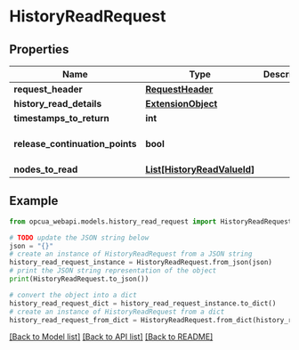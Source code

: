 # HistoryReadRequest


## Properties

Name | Type | Description | Notes
------------ | ------------- | ------------- | -------------
**request_header** | [**RequestHeader**](RequestHeader.md) |  | [optional] 
**history_read_details** | [**ExtensionObject**](ExtensionObject.md) |  | [optional] 
**timestamps_to_return** | **int** |  | [optional] 
**release_continuation_points** | **bool** |  | [optional] [default to False]
**nodes_to_read** | [**List[HistoryReadValueId]**](HistoryReadValueId.md) |  | [optional] 

## Example

```python
from opcua_webapi.models.history_read_request import HistoryReadRequest

# TODO update the JSON string below
json = "{}"
# create an instance of HistoryReadRequest from a JSON string
history_read_request_instance = HistoryReadRequest.from_json(json)
# print the JSON string representation of the object
print(HistoryReadRequest.to_json())

# convert the object into a dict
history_read_request_dict = history_read_request_instance.to_dict()
# create an instance of HistoryReadRequest from a dict
history_read_request_from_dict = HistoryReadRequest.from_dict(history_read_request_dict)
```
[[Back to Model list]](../README.md#documentation-for-models) [[Back to API list]](../README.md#documentation-for-api-endpoints) [[Back to README]](../README.md)


